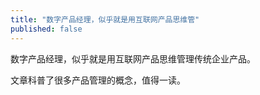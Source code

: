 ```yaml
---
title: "数字产品经理，似乎就是用互联网产品思维管"
published: false
---
```

数字产品经理，似乎就是用互联网产品思维管理传统企业产品。

文章科普了很多产品管理的概念，值得一读。